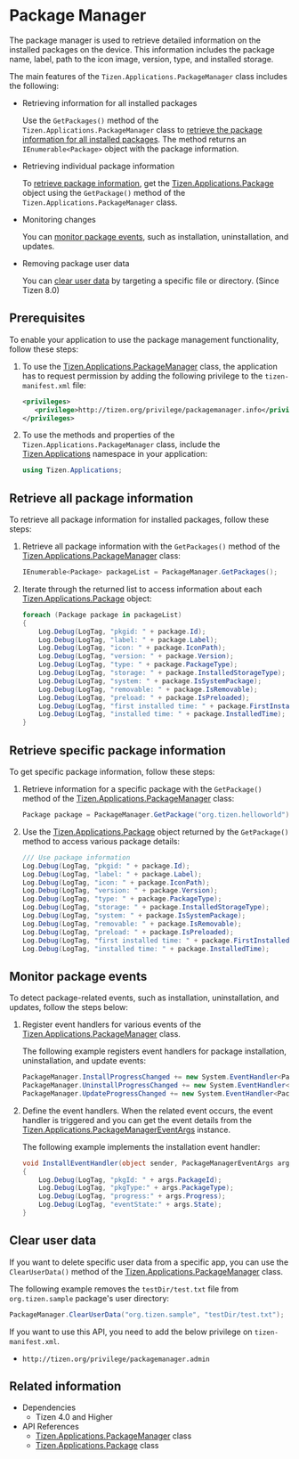# Package Manager


The package manager is used to retrieve detailed information on the installed packages on the device. This information includes the package name, label, path to the icon image, version, type, and installed storage.

The main features of the `Tizen.Applications.PackageManager` class includes the following:

-   Retrieving information for all installed packages

    Use the `GetPackages()` method of the `Tizen.Applications.PackageManager` class to [retrieve the package information for all installed packages](#retrieve). The method returns an `IEnumerable<Package>` object with the package information.

- Retrieving individual package information

    To [retrieve package information](#info), get the [Tizen.Applications.Package](/application/dotnet/api/TizenFX/latest/api/Tizen.Applications.Package.html) object using the `GetPackage()` method of the `Tizen.Applications.PackageManager` class.

- Monitoring changes

    You can [monitor package events](#listen), such as installation, uninstallation, and updates.

- Removing package user data

    You can [clear user data](#clear) by targeting a specific file or directory. (Since Tizen 8.0)

## Prerequisites

To enable your application to use the package management functionality, follow these steps:

1.  To use the [Tizen.Applications.PackageManager](/application/dotnet/api/TizenFX/latest/api/Tizen.Applications.PackageManager.html) class, the application has to request permission by adding the following privilege to the `tizen-manifest.xml` file:

    ```XML
    <privileges>
       <privilege>http://tizen.org/privilege/packagemanager.info</privilege>
    </privileges>
    ```

2. To use the methods and properties of the `Tizen.Applications.PackageManager` class, include the [Tizen.Applications](/application/dotnet/api/TizenFX/latest/api/Tizen.Applications.html) namespace in your application:

    ```csharp
    using Tizen.Applications;
    ```

<a name="retrieve"></a>
## Retrieve all package information

To retrieve all package information for installed packages, follow these steps:

1.  Retrieve all package information with the `GetPackages()` method of the [Tizen.Applications.PackageManager](/application/dotnet/api/TizenFX/latest/api/Tizen.Applications.PackageManager.html) class:

    ```csharp
    IEnumerable<Package> packageList = PackageManager.GetPackages();
    ```

2. Iterate through the returned list to access information about each [Tizen.Applications.Package](/application/dotnet/api/TizenFX/latest/api/Tizen.Applications.Package.html) object:

    ```csharp
    foreach (Package package in packageList)
    {
        Log.Debug(LogTag, "pkgid: " + package.Id);
        Log.Debug(LogTag, "label: " + package.Label);
        Log.Debug(LogTag, "icon: " + package.IconPath);
        Log.Debug(LogTag, "version: " + package.Version);
        Log.Debug(LogTag, "type: " + package.PackageType);
        Log.Debug(LogTag, "storage: " + package.InstalledStorageType);
        Log.Debug(LogTag, "system: " + package.IsSystemPackage);
        Log.Debug(LogTag, "removable: " + package.IsRemovable);
        Log.Debug(LogTag, "preload: " + package.IsPreloaded);
        Log.Debug(LogTag, "first installed time: " + package.FirstInstalledTime);
        Log.Debug(LogTag, "installed time: " + package.InstalledTime);
    }
    ```

<a name="info"></a>
## Retrieve specific package information

To get specific package information, follow these steps:

1.  Retrieve information for a specific package with the `GetPackage()` method of the [Tizen.Applications.PackageManager](/application/dotnet/api/TizenFX/latest/api/Tizen.Applications.PackageManager.html) class:

    ```csharp
    Package package = PackageManager.GetPackage("org.tizen.helloworld");
    ```

2. Use the [Tizen.Applications.Package](/application/dotnet/api/TizenFX/latest/api/Tizen.Applications.Package.html) object returned by the `GetPackage()` method to access various package details:

    ```csharp
    /// Use package information
    Log.Debug(LogTag, "pkgid: " + package.Id);
    Log.Debug(LogTag, "label: " + package.Label);
    Log.Debug(LogTag, "icon: " + package.IconPath);
    Log.Debug(LogTag, "version: " + package.Version);
    Log.Debug(LogTag, "type: " + package.PackageType);
    Log.Debug(LogTag, "storage: " + package.InstalledStorageType);
    Log.Debug(LogTag, "system: " + package.IsSystemPackage);
    Log.Debug(LogTag, "removable: " + package.IsRemovable);
    Log.Debug(LogTag, "preload: " + package.IsPreloaded);
    Log.Debug(LogTag, "first installed time: " + package.FirstInstalledTime);
    Log.Debug(LogTag, "installed time: " + package.InstalledTime);
    ```

<a name="listen"></a>
## Monitor package events

To detect package-related events, such as installation, uninstallation, and updates, follow the steps below:

1.  Register event handlers for various events of the [Tizen.Applications.PackageManager](/application/dotnet/api/TizenFX/latest/api/Tizen.Applications.PackageManager.html) class.

    The following example registers event handlers for package installation, uninstallation, and update events:

    ```csharp
    PackageManager.InstallProgressChanged += new System.EventHandler<PackageManagerEventArgs>(InstallEventHandler);
    PackageManager.UninstallProgressChanged += new System.EventHandler<PackageManagerEventArgs>(UninstallEventHandler);
    PackageManager.UpdateProgressChanged += new System.EventHandler<PackageManagerEventArgs>(UpdateEventHandler);
    ```

2. Define the event handlers. When the related event occurs, the event handler is triggered and you can get the event details from the [Tizen.Applications.PackageManagerEventArgs](/application/dotnet/api/TizenFX/latest/api/Tizen.Applications.PackageManagerEventArgs.html) instance.

    The following example implements the installation event handler:

    ```csharp
    void InstallEventHandler(object sender, PackageManagerEventArgs args)
    {
        Log.Debug(LogTag, "pkgId: " + args.PackageId);
        Log.Debug(LogTag, "pkgType:" + args.PackageType);
        Log.Debug(LogTag, "progress:" + args.Progress);
        Log.Debug(LogTag, "eventState:" + args.State);
    }
    ```

<a name="clear"></a>
## Clear user data

If you want to delete specific user data from a specific app, you can use the `ClearUserData()` method of the [Tizen.Applications.PackageManager](/application/dotnet/api/TizenFX/latest/api/Tizen.Applications.PackageManager.html) class.

The following example removes the `testDir/test.txt` file from `org.tizen.sample` package's user directory:

```csharp
PackageManager.ClearUserData("org.tizen.sample", "testDir/test.txt");
```

If you want to use this API, you need to add the below privilege on `tizen-manifest.xml`.

 - `http://tizen.org/privilege/packagemanager.admin`


## Related information
- Dependencies
    - Tizen 4.0 and Higher
- API References
    - [Tizen.Applications.PackageManager](/application/dotnet/api/TizenFX/latest/api/Tizen.Applications.PackageManager) class
    - [Tizen.Applications.Package](/application/dotnet/api/TizenFX/latest/api/Tizen.Applications.Package) class
